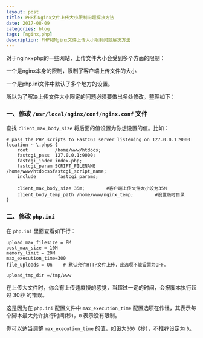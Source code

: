 ```yaml
---
layout: post
title: PHP和Nginx文件上传大小限制问题解决方法
date: 2017-08-09
categories: blog
tags: [nginx,php]
description: PHP和Nginx文件上传大小限制问题解决方法
---
```


对于nginx+php的一些网站，上传文件大小会受到多个方面的限制：

一个是nginx本身的限制，限制了客户端上传文件的大小

一个是php.ini文件中默认了多个地方的设置。

所以为了解决上传文件大小限定的问题必须要做出多处修改。整理如下：

### 一、修改 `/usr/local/nginx/conf/nginx.conf` 文件

查找 `client_max_body_size` 将后面的值设置为你想设置的值。比如：

	# pass the PHP scripts to FastCGI server listening on 127.0.0.1:9000
	location ~ \.php$ {
		root          /home/www/htdocs;
		fastcgi_pass  127.0.0.1:9000;
		fastcgi_index index.php;
		fastcgi_param SCRIPT_FILENAME /home/www/htdocs$fastcgi_script_name;
		include        fastcgi_params;

		client_max_body_size 35m;        #客户端上传文件大小设为35M
		client_body_temp_path /home/www/nginx_temp;        #设置临时目录
	}

### 二、修改 `php.ini`

在 `php.ini` 里面查看如下行：

	upload_max_filesize = 8M
	post_max_size = 10M
	memory_limit = 20M
	max_execution_time=300
	file_uploads = On    # 默认允许HTTP文件上传，此选项不能设置为OFF。

	upload_tmp_dir =/tmp/www

在上传大文件时，你会有上传速度慢的感觉，当超过一定的时间，会报脚本执行超过 30秒 的错误。

这是因为在 `php.ini` 配置文件中 `max_execution_time` 配置选项在作怪，其表示每个脚本最大允许执行时间(秒)，`0` 表示没有限制。

你可以适当调整 `max_execution_time` 的值，如设为`300`（秒），不推荐设定为 `0`。
